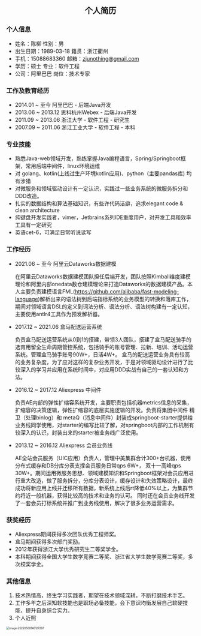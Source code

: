 <center><h2>个人简历</h2> </center>

### 个人信息

* 姓名：陈柳 														 性别：男
* 出生日期：1989-03-18                                    籍贯：浙江衢州
* 手机：15088683360                                         邮箱：zjunothing@gmail.com
* 学历：硕士                                                         专业：软件工程
* 公司：阿里巴巴                                                 岗位：技术专家

### 工作及教育经历

* 2014.01 ~ 至今  		   阿里巴巴 - 后端Java开发
* 2013.06 ~ 2013.12      思科杭州Webex - 后端Java开发 
* 2011.09 ~ 2013.06      浙江大学 - 软件工程 - 研究生
* 2007.09 ~ 2011.06      浙江工业大学 - 软件工程 - 本科       

### 专业技能

* 熟悉Java-web领域开发，熟练掌握Java编程语言，Spring/Springboot框架，常用后端中间件，linux环境运维
* 对 golang、kotlin(上线过生产环境kotlin应用)、python（主要pandas库) 均有涉猎
* 对微服务和领域驱动设计有一定认识，实践过一些业务系统的微服务拆分和DDD改造。
* 扎实的数据结构和算法基础知识，有些许代码洁癖，追求elegant code & clean architecture
* 纯键盘开发实践者，vimer，Jetbrains系列IDE重度用户，对开发工具和效率工具有一定研究
* 英语cet-6，可满足日常听说读写

### 工作经历

* 2021.06 ~ 至今       阿里云Dataworks数据建模

  ​        在阿里云Dataworks数据建模团队担任后端开发，团队按照Kimball维度建模理论和阿里内部onedata数仓建模理论来打造Dataworks的数据建模产品。本人主要负责建模语言FML(https://github.com/alibaba/fast-modeling-language)解析出来的语法树到后端指标系统的业务模型的转换和落库工作，期间对领域语言DSL的定义到词法分析、语法分析、语法树构建有一定认知，主要使用antlr4工具作为预发解析器。

* 2017.12 ~ 2021.06 盒马配送运营系统  

  ​        负责盒马配送运营系统从0到1的搭建，带领3人团队，搭建了盒马配送骑手的选育用留全生命周期管控系统，包括骑手的账号管理、拉新、培训、活动运营系统。管理盒马骑手账号90W+，日活4W+。 盒马的配送运营业务具有较高的业务复杂度，为了应对这样的复杂业务开发，于是对领域驱动设计进行了比较深入的学习并应用在系统时间中，对应用DDD实战有自己的一套认知和方法。

* 2016.12 ~ 2017.12  Aliexpress 中间件

  ​        负责AE内部的弹性扩缩容系统开发，主要职责包括机器metrics信息的采集，扩缩容的决策逻辑，弹性扩缩容的底层实施逻辑的开发。负责将集团中间件 精卫（处理binlog）和 metaQ（消息中间件）封装成springboot-starter提供给业务线同学使用，对starter的编写比较了解，对springboot内部的工作机制有较深入的认识，封装出来的starter被业务线广泛使用。

* 2013.12 ~ 2016.12  Aliexpress 会员业务线

  ​       AE全站会员服务（UIC应用）负责人，管理中美集群合计300+台机器，使用分布式缓存和DB分库分表支撑会员服务日常qps 6W+， 双十一高峰qps 30W+。期间运用微服务思想、领域建模知识和Springboot框架对会员应用进行重大改造，做了服务拆分，分库分表设计，缓存设计和失效策略设计，最终成功将新应用上线并迁移所有数据，新系统上线后rt降低40%以上，为集群节约将近一般机器，获得比较高的技术和业务的认可。 同时还在会员业务线开发了一套会员打标系统并推广到业务线使用，解决了很多业务运营需求。

### 获奖经历

* Aliexpress期间获得多次团队优秀工程师奖。
* 盒马期间获得多次部门奖励。
* 2012年获得浙江大学优秀研究生二等奖学金。
* 本科期间获得全国大学生数学竞赛二等奖、浙江省大学生数学竞赛二等奖，多次校奖学金。

### 其他信息

1. 技术热情高，终生学习实践者，期望在技术领域深耕，不断打磨技术手艺。
2. 工作多年之后深知软技能也是职场必备技能，会下意识均衡发展自己软硬技能，提升自身综合实力。
3. 个人近照

<img src="/Users/zjunothing/Library/Application Support/typora-user-images/image-20220508140127287.png" alt="image-20220508140127287 " style="zoom:50%;"  />
